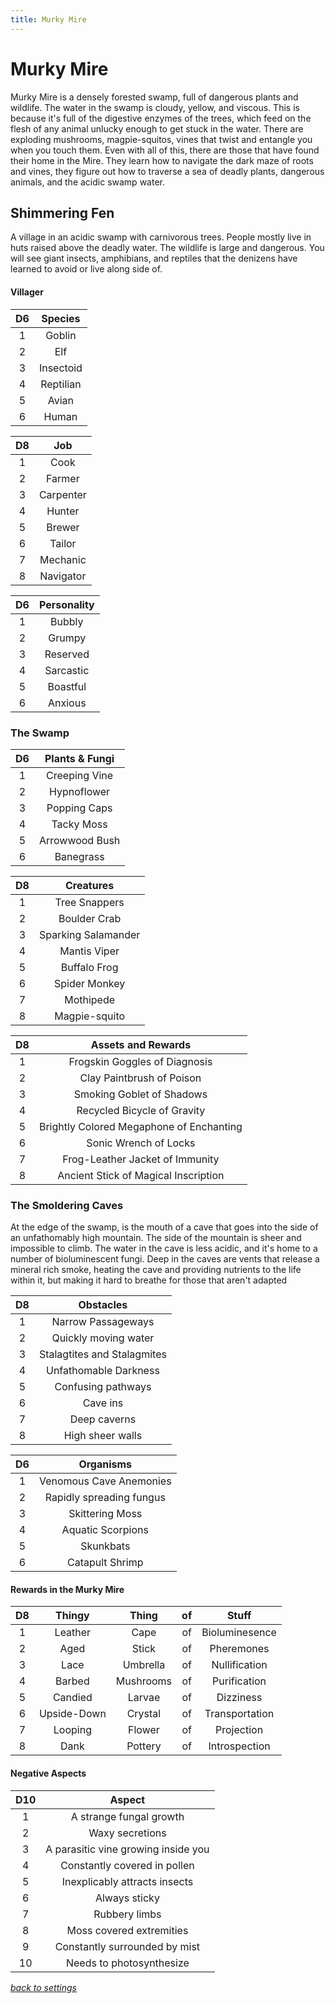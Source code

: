 ```yaml
---
title: Murky Mire
---
```

# Murky Mire

Murky Mire is a densely forested swamp, full of dangerous plants and wildlife. The water in the swamp is cloudy, yellow, and viscous. This is because it's full of the digestive enzymes of the trees, which feed on the flesh of any animal unlucky enough to get stuck in the water. There are exploding mushrooms, magpie-squitos, vines that twist and entangle you when you touch them. Even with all of this, there are those that have found their home in the Mire. They learn how to navigate the dark maze of roots and vines, they figure out how to traverse a sea of deadly plants, dangerous animals, and the acidic swamp water.

## Shimmering Fen

A village in an acidic swamp with carnivorous trees. People mostly live in huts raised above the deadly water. The wildlife is large and dangerous. You will see giant insects, amphibians, and reptiles that the denizens have learned to avoid or live along side of.

#### Villager

D6 | Species
:-: | :-:
1 | Goblin
2 | Elf
3 | Insectoid
4 | Reptilian
5 | Avian
6 | Human

D8 | Job
:-: | :-:
1 | Cook
2 | Farmer
3 | Carpenter
4 | Hunter
5 | Brewer
6 | Tailor
7 | Mechanic
8 | Navigator

D6 | Personality
:-: | :-:
1 | Bubbly
2 | Grumpy
3 | Reserved
4 | Sarcastic
5 | Boastful
6 | Anxious

### The Swamp

D6 | Plants & Fungi
:-: | :-:
1 | Creeping Vine
2 | Hypnoflower
3 | Popping Caps
4 | Tacky Moss
5 | Arrowwood Bush
6 | Banegrass

D8 | Creatures
:-: | :-:
1 | Tree Snappers
2 | Boulder Crab
3 | Sparking Salamander
4 | Mantis Viper
5 | Buffalo Frog
6 | Spider Monkey
7 | Mothipede
8 | Magpie-squito

D8 | Assets and Rewards
:-: | :-:
1 | Frogskin Goggles of Diagnosis
2 | Clay Paintbrush of Poison
3 | Smoking Goblet of Shadows
4 | Recycled Bicycle of Gravity
5 | Brightly Colored Megaphone of Enchanting
6 | Sonic Wrench of Locks
7 | Frog-Leather Jacket of Immunity
8 | Ancient Stick of Magical Inscription

### The Smoldering Caves

At the edge of the swamp, is the mouth of a cave that goes into the side of an unfathomably high mountain. The side of the mountain is sheer and impossible to climb. The water in the cave is less acidic, and it's home to a number of bioluminescent fungi. Deep in the caves are vents that release a mineral rich smoke, heating the cave and providing nutrients to the life within it, but making it hard to breathe for those that aren't adapted

D8 | Obstacles
:-: | :-:
1 | Narrow Passageways
2 | Quickly moving water
3 | Stalagtites and Stalagmites
4 | Unfathomable Darkness
5 | Confusing pathways
6 | Cave ins
7 | Deep caverns
8 | High sheer walls

D6 | Organisms
:-: | :-:
1 | Venomous Cave Anemonies
2 | Rapidly spreading fungus
3 | Skittering Moss
4 | Aquatic Scorpions
5 | Skunkbats
6 | Catapult Shrimp

#### Rewards in the Murky Mire

D8 | Thingy | Thing | of | Stuff
:-: | :-:  | :-:   | :-: | :-:
1 | Leather | Cape | of | Bioluminesence
2 | Aged | Stick | of | Pheremones
3 | Lace | Umbrella | of | Nullification
4 | Barbed | Mushrooms | of | Purification
5 | Candied | Larvae | of | Dizziness
6 | Upside-Down | Crystal | of | Transportation
7 | Looping | Flower | of | Projection
8 | Dank | Pottery | of | Introspection

#### Negative Aspects

D10 | Aspect
:-: | :-:
1   | A strange fungal growth
2   | Waxy secretions
3   | A parasitic vine growing inside you
4   | Constantly covered in pollen
5   | Inexplicably attracts insects
6   | Always sticky
7   | Rubbery limbs
8   | Moss covered extremities
9   | Constantly surrounded by mist
10  | Needs to photosynthesize

*[back to settings](../setting)*

